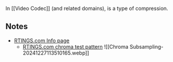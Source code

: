 In [[Video Codec]] (and related domains), is a type of compression.
## Notes
- [RTINGS.com Info page](https://www.rtings.com/tv/learn/chroma-subsampling)
	- [RTINGS.com chroma test pattern](https://www.rtings.com/images/test-materials/2017/chroma-444.png) ![[Chroma Subsampling-20241227113510165.webp]]